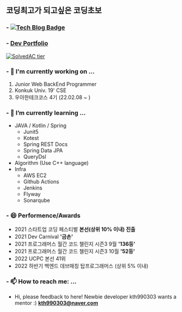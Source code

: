 ## 코딩최고가 되고싶은 코딩초보
### - [![Tech Blog Badge](http://img.shields.io/badge/-Tech%20blog-black?style=flat-square&logo=github&link=https://kth990303.tistory.com)](https://kth990303.tistory.com)
### - [Dev Portfolio](https://clean-nutria-44b.notion.site/BackEnd-Dev-Resume-7a915017a56d4d04892e41319884bfbe)
 
 [![SolvedAC tier](http://mazassumnida.wtf/api/generate_badge?boj=kth990303)](https://solved.ac/profile/kth990303)
 
### - 🔭 I'm currently working on ...
   1. Junior Web BackEnd Programmer
   2. Konkuk Univ. 19' CSE
   3. 우아한테크코스 4기 (22.02.08 ~ )

### - 🌱 I’m currently learning ...
  - JAVA / Kotlin / Spring
    - Junit5
    - Kotest
    - Spring REST Docs
    - Spring Data JPA
    - QueryDsl
  - Algorithm (Use C++ language)
  - Infra
    - AWS EC2
    - Github Actions
    - Jenkins
    - Flyway
    - Sonarqube

### - 😄 Performence/Awards
  - 2021 스타트업 코딩 페스티벌 <strong>본선(상위 10% 이내) 진출</strong>
  - 2021 Dev Carnival <strong>'금손'</strong>
  - 2021 프로그래머스 월간 코드 챌린지 시즌3 9월 <strong>'136등'</strong>
  - 2021 프로그래머스 월간 코드 챌린지 시즌3 10월 <strong>'52등'</strong>
  - 2022 UCPC 본선 41위
  - 2022 하반기 백엔드 데브매칭 탑프로그래머스 (상위 5% 이내)
  
### - 📫 How to reach me: ...
   - Hi, please feedback to here! Newbie developer kth990303 wants a mentor :)
  <strong>kth990303@naver.com</strong>

<!--
**kth990303/kth990303** is a ✨ _special_ ✨ repository because its `README.md` (this file) appears on your GitHub profile.

Here are some ideas to get you started:


- 👯 I’m looking to collaborate on ...
- 🤔 I’m looking for help with ...
- 💬 Ask me about ...

- 😄 Pronouns: ...
- ⚡ Fun fact: ...
-->
